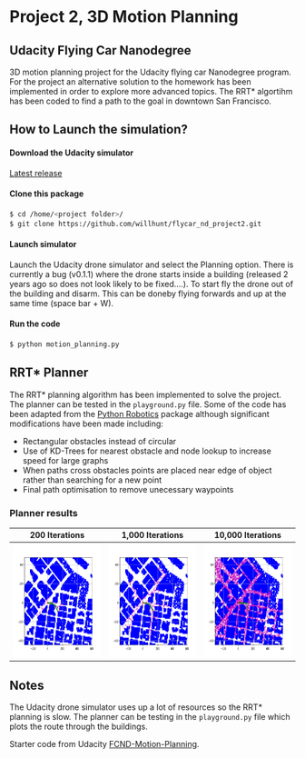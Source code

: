# Project 2, 3D Motion Planning
## Udacity Flying Car Nanodegree
3D motion planning project for the Udacity flying car Nanodegree program. For the project an alternative solution to the homework has been implemented in order to explore more advanced topics. The RRT* algortihm has been coded to find a path to the goal in downtown San Francisco.

## How to Launch the simulation?
#### Download the Udacity simulator
[Latest release](https://github.com/udacity/FCND-Simulator-Releases/releases)

#### Clone this package
```sh
$ cd /home/<project folder>/ 
$ git clone https://github.com/willhunt/flycar_nd_project2.git
```

#### Launch simulator
Launch the Udacity drone simulator and select the Planning option. There is currently a bug (v0.1.1) where the drone starts inside a building (released 2 years ago so does not look likely to be fixed....). To start fly the drone out of the building and disarm. This can be doneby flying forwards and up at the same time (space bar + W). 

#### Run the code
```sh
$ python motion_planning.py
```
## RRT* Planner
The RRT* planning algorithm has been implemented to solve the project. The planner can be tested in the `playground.py` file. Some of the code has been adapted from the [Python Robotics](https://github.com/AtsushiSakai/PythonRobotics) package although significant modifications have been made including:
* Rectangular obstacles instead of circular
* Use of KD-Trees for nearest obstacle and node lookup to increase speed for large graphs
* When paths cross obstacles points are placed near edge of object rather than searching for a new point
* Final path optimisation to remove unecessary waypoints

### Planner results
200 Iterations    | 1,000 Iterations | 10,000 Iterations
:-------------:   |:-----------------: |:-----------------: 
<img src="/assets/Figure1.png" alt="200iters" width="auto" height="200"> | <img src="/assets/Figure2.png" alt="1000iters" width="auto" height="200"> | <img src="/assets/Figure3.png" alt="10000iters" width="auto" height="200">    


## Notes
The Udacity drone simulator uses up a lot of resources so the RRT* planning is slow. The planner can be testing in the `playground.py` file which plots the route through the buildings.

Starter code from Udacity [FCND-Motion-Planning](https://github.com/udacity/FCND-Motion-Planning).